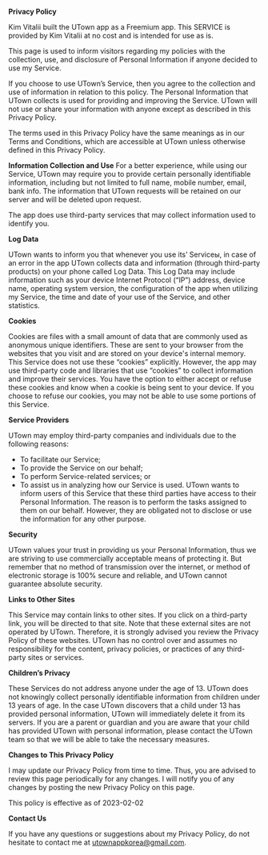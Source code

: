 **Privacy Policy**

Kim Vitalii built the UTown app as a Freemium app. This SERVICE is provided by Kim Vitalii at no cost and is intended for use as is.

This page is used to inform visitors regarding my policies with the collection, use, and disclosure of Personal Information if anyone decided to use my Service.

If you choose to use UTown’s Service, then you agree to the collection and use of information in relation to this policy. The Personal Information that UTown collects is used for providing and improving the Service. UTown will not use or share your information with anyone except as described in this Privacy Policy.

The terms used in this Privacy Policy have the same meanings as in our Terms and Conditions, which are accessible at UTown unless otherwise defined in this Privacy Policy.

**Information Collection and Use**
For a better experience, while using our Service, UTown may require you to provide certain personally identifiable information, including but not limited to full name, mobile number, email, bank info. The information that UTown requests will be retained on our server and will be deleted upon request.

The app does use third-party services that may collect information used to identify you.

**Log Data**

UTown wants to inform you that whenever you use its’ Serviceы, in case of an error in the app UTown collects data and information (through third-party products) on your phone called Log Data. This Log Data may include information such as your device Internet Protocol (“IP”) address, device name, operating system version, the configuration of the app when utilizing my Service, the time and date of your use of the Service, and other statistics.

**Cookies**

Cookies are files with a small amount of data that are commonly used as anonymous unique identifiers. These are sent to your browser from the websites that you visit and are stored on your device's internal memory.
This Service does not use these “cookies” explicitly. However, the app may use third-party code and libraries that use “cookies” to collect information and improve their services. You have the option to either accept or refuse these cookies and know when a cookie is being sent to your device. If you choose to refuse our cookies, you may not be able to use some portions of this Service.

**Service Providers**

UTown may employ third-party companies and individuals due to the following reasons:
- To facilitate our Service;
- To provide the Service on our behalf;
- To perform Service-related services; or
- To assist us in analyzing how our Service is used.
UTown wants to inform users of this Service that these third parties have access to their Personal Information. The reason is to perform the tasks assigned to them on our behalf. However, they are obligated not to disclose or use the information for any other purpose.

**Security**

UTown values your trust in providing us your Personal Information, thus we are striving to use commercially acceptable means of protecting it. But remember that no method of transmission over the internet, or method of electronic storage is 100% secure and reliable, and UTown cannot guarantee absolute security.

**Links to Other Sites**

This Service may contain links to other sites. If you click on a third-party link, you will be directed to that site. Note that these external sites are not operated by UTown. Therefore, it is strongly advised you review the Privacy Policy of these websites. UTown has no control over and assumes no responsibility for the content, privacy policies, or practices of any third-party sites or services.

**Children’s Privacy**

These Services do not address anyone under the age of 13. UTown does not knowingly collect personally identifiable information from children under 13 years of age. In the case UTown discovers that a child under 13 has provided personal information, UTown will immediately delete it from its servers. If you are a parent or guardian and you are aware that your child has provided UTown with personal information, please contact the UTown team so that we will be able to take the necessary measures.

**Changes to This Privacy Policy**

I may update our Privacy Policy from time to time. Thus, you are advised to review this page periodically for any changes. I will notify you of any changes by posting the new Privacy Policy on this page.

This policy is effective as of 2023-02-02


**Contact Us**

If you have any questions or suggestions about my Privacy Policy, do not hesitate to contact me at utownappkorea@gmail.com.



